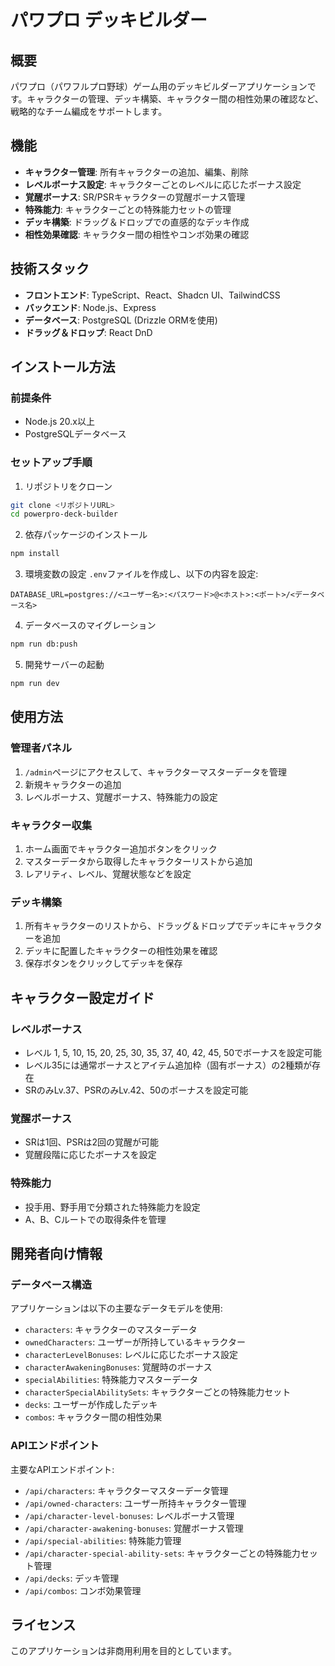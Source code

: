 # パワプロ デッキビルダー

## 概要
パワプロ（パワフルプロ野球）ゲーム用のデッキビルダーアプリケーションです。キャラクターの管理、デッキ構築、キャラクター間の相性効果の確認など、戦略的なチーム編成をサポートします。

## 機能
- **キャラクター管理**: 所有キャラクターの追加、編集、削除
- **レベルボーナス設定**: キャラクターごとのレベルに応じたボーナス設定
- **覚醒ボーナス**: SR/PSRキャラクターの覚醒ボーナス管理
- **特殊能力**: キャラクターごとの特殊能力セットの管理
- **デッキ構築**: ドラッグ＆ドロップでの直感的なデッキ作成
- **相性効果確認**: キャラクター間の相性やコンボ効果の確認

## 技術スタック
- **フロントエンド**: TypeScript、React、Shadcn UI、TailwindCSS
- **バックエンド**: Node.js、Express
- **データベース**: PostgreSQL (Drizzle ORMを使用)
- **ドラッグ＆ドロップ**: React DnD

## インストール方法

### 前提条件
- Node.js 20.x以上
- PostgreSQLデータベース

### セットアップ手順
1. リポジトリをクローン
```bash
git clone <リポジトリURL>
cd powerpro-deck-builder
```

2. 依存パッケージのインストール
```bash
npm install
```

3. 環境変数の設定
`.env`ファイルを作成し、以下の内容を設定:
```
DATABASE_URL=postgres://<ユーザー名>:<パスワード>@<ホスト>:<ポート>/<データベース名>
```

4. データベースのマイグレーション
```bash
npm run db:push
```

5. 開発サーバーの起動
```bash
npm run dev
```

## 使用方法

### 管理者パネル
1. `/admin`ページにアクセスして、キャラクターマスターデータを管理
2. 新規キャラクターの追加
3. レベルボーナス、覚醒ボーナス、特殊能力の設定

### キャラクター収集
1. ホーム画面でキャラクター追加ボタンをクリック
2. マスターデータから取得したキャラクターリストから追加
3. レアリティ、レベル、覚醒状態などを設定

### デッキ構築
1. 所有キャラクターのリストから、ドラッグ＆ドロップでデッキにキャラクターを追加
2. デッキに配置したキャラクターの相性効果を確認
3. 保存ボタンをクリックしてデッキを保存

## キャラクター設定ガイド

### レベルボーナス
- レベル 1, 5, 10, 15, 20, 25, 30, 35, 37, 40, 42, 45, 50でボーナスを設定可能
- レベル35には通常ボーナスとアイテム追加枠（固有ボーナス）の2種類が存在
- SRのみLv.37、PSRのみLv.42、50のボーナスを設定可能

### 覚醒ボーナス
- SRは1回、PSRは2回の覚醒が可能
- 覚醒段階に応じたボーナスを設定

### 特殊能力
- 投手用、野手用で分類された特殊能力を設定
- A、B、Cルートでの取得条件を管理

## 開発者向け情報

### データベース構造
アプリケーションは以下の主要なデータモデルを使用:

- `characters`: キャラクターのマスターデータ
- `ownedCharacters`: ユーザーが所持しているキャラクター
- `characterLevelBonuses`: レベルに応じたボーナス設定
- `characterAwakeningBonuses`: 覚醒時のボーナス
- `specialAbilities`: 特殊能力マスターデータ
- `characterSpecialAbilitySets`: キャラクターごとの特殊能力セット
- `decks`: ユーザーが作成したデッキ
- `combos`: キャラクター間の相性効果

### APIエンドポイント
主要なAPIエンドポイント:

- `/api/characters`: キャラクターマスターデータ管理
- `/api/owned-characters`: ユーザー所持キャラクター管理
- `/api/character-level-bonuses`: レベルボーナス管理
- `/api/character-awakening-bonuses`: 覚醒ボーナス管理
- `/api/special-abilities`: 特殊能力管理
- `/api/character-special-ability-sets`: キャラクターごとの特殊能力セット管理
- `/api/decks`: デッキ管理
- `/api/combos`: コンボ効果管理

## ライセンス
このアプリケーションは非商用利用を目的としています。